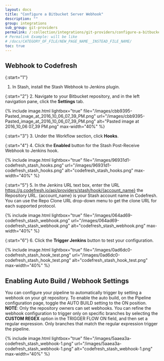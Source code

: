```yaml
---
layout: docs
title: "Configure a Bitbucket Server Webhook"
description: ""
group: integrations
sub_group: git-providers
permalink: /:collection/integrations/git-providers/configure-a-bitbucket-server-webhook/
# Permalink Example: will be like
# /docs/CATEGORY_OF_FILE/NEW_PAGE_NAME__INSTEAD_FILE_NAME/
toc: true
---
```


## Webhook to Codefresh

{:start="1"}
1. In Stash, install the Stash Webhook to Jenkins plugin.

{:start="2"} 
2. Navigate to your Bitbucket repository, and in the left navigation pane, click the **Settings** tab.

{% include image.html 
lightbox="true" 
file="/images/cbb9395-Pasted_image_at_2016_10_06_07_39_PM.png" 
url="/images/cbb9395-Pasted_image_at_2016_10_06_07_39_PM.png" 
alt="Pasted image at 2016_10_06 07_39 PM.png" 
max-width="40%" 
%}

{:start="3"} 
3. Under the Workflow section, click **Hooks**.

{:start="4"} 
4. Click the **Enabled** button for the Stash Post-Receive Webhook to Jenkins hook.

{% include image.html 
lightbox="true" 
file="/images/96931d1-codefresh_stash_hooks.png" 
url="/images/96931d1-codefresh_stash_hooks.png" 
alt="codefresh_stash_hooks.png" 
max-width="40%" 
%}

{:start="5"}
5. In the Jenkins URL text box, enter the URL https://g.codefresh.io/api/providers/stash/hook/{account_name} the Repository URL. {account_name} is your Stash account name in Codefresh. You can use the Repo Clone URL drop-down menu to get the clone URL for each supported protocol. 

{% include image.html 
lightbox="true" 
file="/images/064ad69-codefresh_stash_webhook.png" 
url="/images/064ad69-codefresh_stash_webhook.png" 
alt="codefresh_stash_webhook.png" 
max-width="40%" 
%}

{:start="6"}
6. Click the **Trigger Jenkins** button to test your configuration.

{% include image.html 
lightbox="true" 
file="/images/0ad6dc0-codefresh_stash_hook_test.png" 
url="/images/0ad6dc0-codefresh_stash_hook_test.png" 
alt="codefresh_stash_hook_test.png" 
max-width="40%" 
%}

## Enabling Auto Build / Webhook Settings
You can configure your pipeline to automatically trigger by setting a webhook on your git repository. To enable the auto build, on the Pipeline configuration page, toggle the AUTO BUILD setting to the ON position.
**NOTE**: Only the repository owners can set webhooks.
You can refine the webhook configuration to trigger only on specific branches by selecting the **CUSTOM REGEX** option in the TRIGGER FLOW ON field, and then set a regular expression. Only branches that match the regular expression trigger the pipeline.

{% include image.html 
lightbox="true" 
file="/images/5aaea3a-codefresh_stash_webhook-1.png" 
url="/images/5aaea3a-codefresh_stash_webhook-1.png" 
alt="codefresh_stash_webhook-1.png" 
max-width="40%" 
%}
